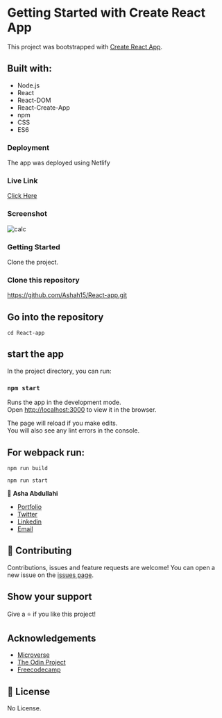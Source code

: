 # Getting Started with Create React App

This project was bootstrapped with [Create React App](https://github.com/facebook/create-react-app).

## Built with:

- Node.js
- React
- React-DOM
- React-Create-App
- npm
- CSS
- ES6

### Deployment

The app was deployed using Netlify

### Live Link

[Click Here](https://flamboyant-mclean-dae107.netlify.app/calculator)

### Screenshot

![calc](https://user-images.githubusercontent.com/25789605/132257339-b677fa2d-84b9-4b72-be8e-7920b8e3e587.png)

### Getting Started

Clone the project.

### Clone this repository

https://github.com/Ashah15/React-app.git


## Go into the repository

`cd React-app`

## start the app

In the project directory, you can run:

### `npm start`

Runs the app in the development mode.<br />
Open [http://localhost:3000](http://localhost:3000) to view it in the browser.

The page will reload if you make edits.<br />
You will also see any lint errors in the console.

## For webpack run:

`npm run build`

`npm run start`

👤 **Asha Abdullahi**
- [Portfolio](https://ashah15.github.io/Asha-Portfolio/)
- [Twitter](https://twitter.com/AshaAbdullahi13)
- [Linkedin](https://www.linkedin.com/in/ashaabdullahi/)
- [Email](mailto:ashaabdillahi53@gmail.com )


## 🤝 Contributing

Contributions, issues and feature requests are welcome!
You can open a new issue on the [issues page](https://github.com/imahnama/React-Calculator-App/issues).

## Show your support

Give a ⭐️ if you like this project!

## Acknowledgements

- [Microverse](https://www.microverse.org/)
- [The Odin Project](https://www.theodinproject.com/)
- [Freecodecamp](http://freecodecamp.org/)

## 📝 License

No License.
